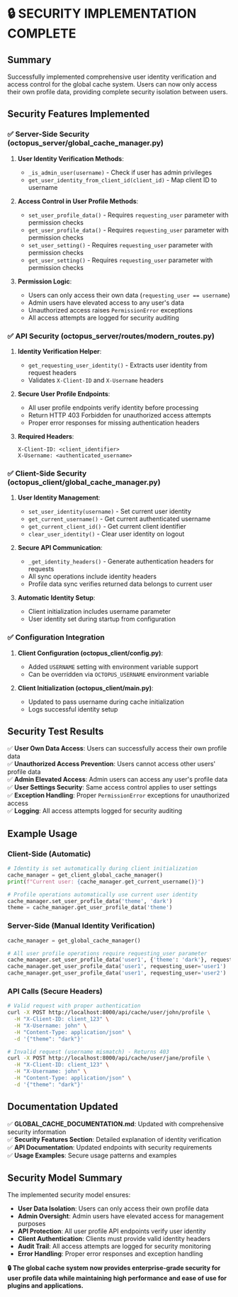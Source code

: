 # 🔒 SECURITY IMPLEMENTATION COMPLETE

## Summary

Successfully implemented comprehensive user identity verification and access control for the global cache system. Users can now only access their own profile data, providing complete security isolation between users.

## Security Features Implemented

### ✅ Server-Side Security (octopus_server/global_cache_manager.py)

1. **User Identity Verification Methods**:
   - `_is_admin_user(username)` - Check if user has admin privileges
   - `get_user_identity_from_client_id(client_id)` - Map client ID to username

2. **Access Control in User Profile Methods**:
   - `set_user_profile_data()` - Requires `requesting_user` parameter with permission checks
   - `get_user_profile_data()` - Requires `requesting_user` parameter with permission checks  
   - `set_user_setting()` - Requires `requesting_user` parameter with permission checks
   - `get_user_setting()` - Requires `requesting_user` parameter with permission checks

3. **Permission Logic**:
   - Users can only access their own data (`requesting_user == username`)
   - Admin users have elevated access to any user's data
   - Unauthorized access raises `PermissionError` exceptions
   - All access attempts are logged for security auditing

### ✅ API Security (octopus_server/routes/modern_routes.py)

1. **Identity Verification Helper**:
   - `get_requesting_user_identity()` - Extracts user identity from request headers
   - Validates `X-Client-ID` and `X-Username` headers

2. **Secure User Profile Endpoints**:
   - All user profile endpoints verify identity before processing
   - Return HTTP 403 Forbidden for unauthorized access attempts
   - Proper error responses for missing authentication headers

3. **Required Headers**:
   ```
   X-Client-ID: <client_identifier>
   X-Username: <authenticated_username>
   ```

### ✅ Client-Side Security (octopus_client/global_cache_manager.py)

1. **User Identity Management**:
   - `set_user_identity(username)` - Set current user identity
   - `get_current_username()` - Get current authenticated username
   - `get_current_client_id()` - Get current client identifier
   - `clear_user_identity()` - Clear user identity on logout

2. **Secure API Communication**:
   - `_get_identity_headers()` - Generate authentication headers for requests
   - All sync operations include identity headers
   - Profile data sync verifies returned data belongs to current user

3. **Automatic Identity Setup**:
   - Client initialization includes username parameter
   - User identity set during startup from configuration

### ✅ Configuration Integration

1. **Client Configuration (octopus_client/config.py)**:
   - Added `USERNAME` setting with environment variable support
   - Can be overridden via `OCTOPUS_USERNAME` environment variable

2. **Client Initialization (octopus_client/main.py)**:
   - Updated to pass username during cache initialization
   - Logs successful identity setup

## Security Test Results

✅ **User Own Data Access**: Users can successfully access their own profile data  
✅ **Unauthorized Access Prevention**: Users cannot access other users' profile data  
✅ **Admin Elevated Access**: Admin users can access any user's profile data  
✅ **User Settings Security**: Same access control applies to user settings  
✅ **Exception Handling**: Proper `PermissionError` exceptions for unauthorized access  
✅ **Logging**: All access attempts logged for security auditing  

## Example Usage

### Client-Side (Automatic)
```python
# Identity is set automatically during client initialization
cache_manager = get_client_global_cache_manager()
print(f"Current user: {cache_manager.get_current_username()}")

# Profile operations automatically use current user identity
cache_manager.set_user_profile_data('theme', 'dark')
theme = cache_manager.get_user_profile_data('theme')
```

### Server-Side (Manual Identity Verification)
```python
cache_manager = get_global_cache_manager()

# All user profile operations require requesting_user parameter
cache_manager.set_user_profile_data('user1', {'theme': 'dark'}, requesting_user='user1')  # ✅ Allowed
cache_manager.get_user_profile_data('user1', requesting_user='user1')  # ✅ Allowed
cache_manager.get_user_profile_data('user1', requesting_user='user2')  # ❌ PermissionError
```

### API Calls (Secure Headers)
```bash
# Valid request with proper authentication
curl -X POST http://localhost:8000/api/cache/user/john/profile \
  -H "X-Client-ID: client_123" \
  -H "X-Username: john" \
  -H "Content-Type: application/json" \
  -d '{"theme": "dark"}'

# Invalid request (username mismatch) - Returns 403
curl -X POST http://localhost:8000/api/cache/user/jane/profile \
  -H "X-Client-ID: client_123" \
  -H "X-Username: john" \
  -H "Content-Type: application/json" \
  -d '{"theme": "dark"}'
```

## Documentation Updated

✅ **GLOBAL_CACHE_DOCUMENTATION.md**: Updated with comprehensive security information  
✅ **Security Features Section**: Detailed explanation of identity verification  
✅ **API Documentation**: Updated endpoints with security requirements  
✅ **Usage Examples**: Secure usage patterns and examples  

## Security Model Summary

The implemented security model ensures:
- **User Data Isolation**: Users can only access their own profile data
- **Admin Oversight**: Admin users have elevated access for management purposes  
- **API Protection**: All user profile API endpoints verify user identity
- **Client Authentication**: Clients must provide valid identity headers
- **Audit Trail**: All access attempts are logged for security monitoring
- **Error Handling**: Proper error responses and exception handling

**🔒 The global cache system now provides enterprise-grade security for user profile data while maintaining high performance and ease of use for plugins and applications.**
